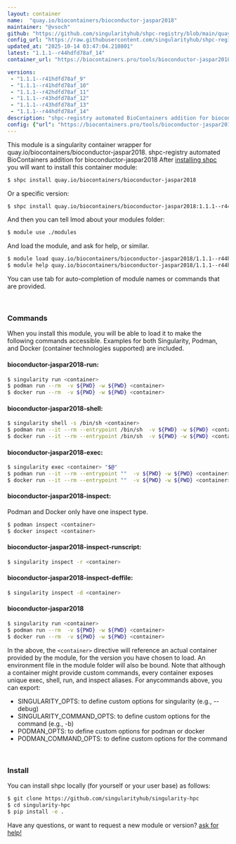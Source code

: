 ```yaml
---
layout: container
name:  "quay.io/biocontainers/bioconductor-jaspar2018"
maintainer: "@vsoch"
github: "https://github.com/singularityhub/shpc-registry/blob/main/quay.io/biocontainers/bioconductor-jaspar2018/container.yaml"
config_url: "https://raw.githubusercontent.com/singularityhub/shpc-registry/main/quay.io/biocontainers/bioconductor-jaspar2018/container.yaml"
updated_at: "2025-10-14 03:47:04.210801"
latest: "1.1.1--r44hdfd78af_14"
container_url: "https://biocontainers.pro/tools/bioconductor-jaspar2018"

versions:
 - "1.1.1--r41hdfd78af_9"
 - "1.1.1--r41hdfd78af_10"
 - "1.1.1--r42hdfd78af_11"
 - "1.1.1--r43hdfd78af_12"
 - "1.1.1--r43hdfd78af_13"
 - "1.1.1--r44hdfd78af_14"
description: "shpc-registry automated BioContainers addition for bioconductor-jaspar2018"
config: {"url": "https://biocontainers.pro/tools/bioconductor-jaspar2018", "maintainer": "@vsoch", "description": "shpc-registry automated BioContainers addition for bioconductor-jaspar2018", "latest": {"1.1.1--r44hdfd78af_14": "sha256:afa33bc6c1a5b973be6999c2264223be640bd9a815d5049809c5e03d2bb8a463"}, "tags": {"1.1.1--r41hdfd78af_9": "sha256:0c1156523c2fe1a0960597e2591ad3d6f612d991dee427d611169979d03ad147", "1.1.1--r41hdfd78af_10": "sha256:07564c3abd9023ce9bf6a65ac11b7bbb1ea359a337e9fdfff14c23627669cbee", "1.1.1--r42hdfd78af_11": "sha256:ff36bf60f5fd3906e7e069c8bb0b4e5512d2f1dccfc3c2bcbc6e92f9069e166a", "1.1.1--r43hdfd78af_12": "sha256:54bcdcc058f4a2bcea2ed432ee7fea1eaaf56205cfe2f25e877ec014b2125979", "1.1.1--r43hdfd78af_13": "sha256:c3253ef96228dd07bc42ddbe40f265d4096e99694cf7b6155255bbaf942a7e7c", "1.1.1--r44hdfd78af_14": "sha256:afa33bc6c1a5b973be6999c2264223be640bd9a815d5049809c5e03d2bb8a463"}, "docker": "quay.io/biocontainers/bioconductor-jaspar2018"}
---
```


This module is a singularity container wrapper for quay.io/biocontainers/bioconductor-jaspar2018.
shpc-registry automated BioContainers addition for bioconductor-jaspar2018
After [installing shpc](#install) you will want to install this container module:


```bash
$ shpc install quay.io/biocontainers/bioconductor-jaspar2018
```

Or a specific version:

```bash
$ shpc install quay.io/biocontainers/bioconductor-jaspar2018:1.1.1--r44hdfd78af_14
```

And then you can tell lmod about your modules folder:

```bash
$ module use ./modules
```

And load the module, and ask for help, or similar.

```bash
$ module load quay.io/biocontainers/bioconductor-jaspar2018/1.1.1--r44hdfd78af_14
$ module help quay.io/biocontainers/bioconductor-jaspar2018/1.1.1--r44hdfd78af_14
```

You can use tab for auto-completion of module names or commands that are provided.

<br>

### Commands

When you install this module, you will be able to load it to make the following commands accessible.
Examples for both Singularity, Podman, and Docker (container technologies supported) are included.

#### bioconductor-jaspar2018-run:

```bash
$ singularity run <container>
$ podman run --rm  -v ${PWD} -w ${PWD} <container>
$ docker run --rm  -v ${PWD} -w ${PWD} <container>
```

#### bioconductor-jaspar2018-shell:

```bash
$ singularity shell -s /bin/sh <container>
$ podman run --it --rm --entrypoint /bin/sh  -v ${PWD} -w ${PWD} <container>
$ docker run --it --rm --entrypoint /bin/sh  -v ${PWD} -w ${PWD} <container>
```

#### bioconductor-jaspar2018-exec:

```bash
$ singularity exec <container> "$@"
$ podman run --it --rm --entrypoint ""  -v ${PWD} -w ${PWD} <container> "$@"
$ docker run --it --rm --entrypoint ""  -v ${PWD} -w ${PWD} <container> "$@"
```

#### bioconductor-jaspar2018-inspect:

Podman and Docker only have one inspect type.

```bash
$ podman inspect <container>
$ docker inspect <container>
```

#### bioconductor-jaspar2018-inspect-runscript:

```bash
$ singularity inspect -r <container>
```

#### bioconductor-jaspar2018-inspect-deffile:

```bash
$ singularity inspect -d <container>
```



#### bioconductor-jaspar2018

```bash
$ singularity run <container>
$ podman run --rm  -v ${PWD} -w ${PWD} <container>
$ docker run --rm  -v ${PWD} -w ${PWD} <container>
```


In the above, the `<container>` directive will reference an actual container provided
by the module, for the version you have chosen to load. An environment file in the
module folder will also be bound. Note that although a container
might provide custom commands, every container exposes unique exec, shell, run, and
inspect aliases. For anycommands above, you can export:

 - SINGULARITY_OPTS: to define custom options for singularity (e.g., --debug)
 - SINGULARITY_COMMAND_OPTS: to define custom options for the command (e.g., -b)
 - PODMAN_OPTS: to define custom options for podman or docker
 - PODMAN_COMMAND_OPTS: to define custom options for the command

<br>

### Install

You can install shpc locally (for yourself or your user base) as follows:

```bash
$ git clone https://github.com/singularityhub/singularity-hpc
$ cd singularity-hpc
$ pip install -e .
```

Have any questions, or want to request a new module or version? [ask for help!](https://github.com/singularityhub/singularity-hpc/issues)